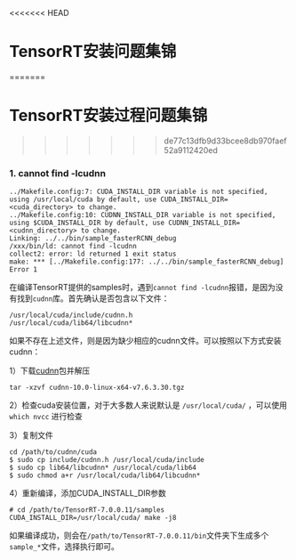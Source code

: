 <<<<<<< HEAD
# TensorRT安装问题集锦
=======
# TensorRT安装过程问题集锦
>>>>>>> de77c13dfb9d33bcee8db970faef52a9112420ed

### 1. cannot find -lcudnn

```
../Makefile.config:7: CUDA_INSTALL_DIR variable is not specified, using /usr/local/cuda by default, use CUDA_INSTALL_DIR=<cuda_directory> to change.
../Makefile.config:10: CUDNN_INSTALL_DIR variable is not specified, using $CUDA_INSTALL_DIR by default, use CUDNN_INSTALL_DIR=<cudnn_directory> to change.
Linking: ../../bin/sample_fasterRCNN_debug
/xxx/bin/ld: cannot find -lcudnn
collect2: error: ld returned 1 exit status
make: *** [../Makefile.config:177: ../../bin/sample_fasterRCNN_debug] Error 1
```

在编译TensorRT提供的samples时，遇到`cannot find -lcudnn`报错，是因为没有找到`cudnn`库。首先确认是否包含以下文件：

```
/usr/local/cuda/include/cudnn.h
/usr/local/cuda/lib64/libcudnn*
```

如果不存在上述文件，则是因为缺少相应的cudnn文件。可以按照以下方式安装cudnn：

1）下载[cudnn](https://developer.nvidia.com/rdp/cudnn-archive)包并解压

```
tar -xzvf cudnn-10.0-linux-x64-v7.6.3.30.tgz
```

2）检查cuda安装位置，对于大多数人来说默认是 `/usr/local/cuda/` ，可以使用 `which nvcc` 进行检查

3）复制文件

```shell
cd /path/to/cudnn/cuda
$ sudo cp include/cudnn.h /usr/local/cuda/include
$ sudo cp lib64/libcudnn* /usr/local/cuda/lib64
$ sudo chmod a+r /usr/local/cuda/lib64/libcudnn*
```

4）重新编译，添加CUDA_INSTALL_DIR参数

```shell
# cd /path/to/TensorRT-7.0.0.11/samples
CUDA_INSTALL_DIR=/usr/local/cuda/ make -j8
```

如果编译成功，则会在`/path/to/TensorRT-7.0.0.11/bin`文件夹下生成多个`sample_*`文件，选择执行即可。

